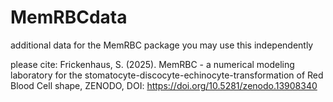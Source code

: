 # MemRBCdata
 additional data for the MemRBC package 
 you may use this independently

please cite:
Frickenhaus, S. (2025). MemRBC - a numerical modeling laboratory for the stomatocyte-discocyte-echinocyte-transformation of Red Blood Cell shape, ZENODO, DOI: https://doi.org/10.5281/zenodo.13908340
